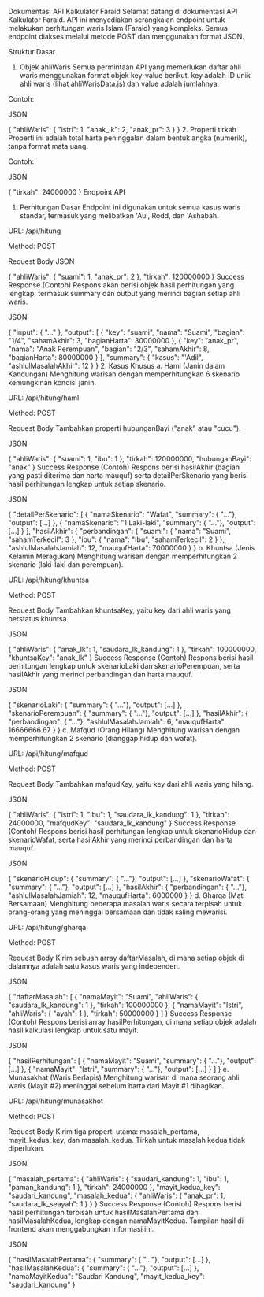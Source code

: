 Dokumentasi API Kalkulator Faraid
Selamat datang di dokumentasi API Kalkulator Faraid. API ini menyediakan serangkaian endpoint untuk melakukan perhitungan waris Islam (Faraid) yang kompleks. Semua endpoint diakses melalui metode POST dan menggunakan format JSON.

Struktur Dasar
1. Objek ahliWaris
Semua permintaan API yang memerlukan daftar ahli waris menggunakan format objek key-value berikut. key adalah ID unik ahli waris (lihat ahliWarisData.js) dan value adalah jumlahnya.

Contoh:

JSON

{
  "ahliWaris": {
    "istri": 1,
    "anak_lk": 2,
    "anak_pr": 3
  }
}
2. Properti tirkah
Properti ini adalah total harta peninggalan dalam bentuk angka (numerik), tanpa format mata uang.

Contoh:

JSON

{
  "tirkah": 24000000
}
Endpoint API
1. Perhitungan Dasar
Endpoint ini digunakan untuk semua kasus waris standar, termasuk yang melibatkan 'Aul, Rodd, dan 'Ashabah.

URL: /api/hitung

Method: POST

Request Body
JSON

{
  "ahliWaris": {
    "suami": 1,
    "anak_pr": 2
  },
  "tirkah": 120000000
}
Success Response (Contoh)
Respons akan berisi objek hasil perhitungan yang lengkap, termasuk summary dan output yang merinci bagian setiap ahli waris.

JSON

{
  "input": { "..." },
  "output": [
    {
      "key": "suami",
      "nama": "Suami",
      "bagian": "1/4",
      "sahamAkhir": 3,
      "bagianHarta": 30000000
    },
    {
      "key": "anak_pr",
      "nama": "Anak Perempuan",
      "bagian": "2/3",
      "sahamAkhir": 8,
      "bagianHarta": 80000000
    }
  ],
  "summary": {
    "kasus": "'Adil",
    "ashlulMasalahAkhir": 12
  }
}
2. Kasus Khusus
a. Haml (Janin dalam Kandungan)
Menghitung warisan dengan memperhitungkan 6 skenario kemungkinan kondisi janin.

URL: /api/hitung/haml

Method: POST

Request Body
Tambahkan properti hubunganBayi ("anak" atau "cucu").

JSON

{
  "ahliWaris": {
    "suami": 1,
    "ibu": 1
  },
  "tirkah": 120000000,
  "hubunganBayi": "anak"
}
Success Response (Contoh)
Respons berisi hasilAkhir (bagian yang pasti diterima dan harta mauquf) serta detailPerSkenario yang berisi hasil perhitungan lengkap untuk setiap skenario.

JSON

{
  "detailPerSkenario": [
    { "namaSkenario": "Wafat", "summary": { "..."}, "output": [...] },
    { "namaSkenario": "1 Laki-laki", "summary": { "..."}, "output": [...] }
  ],
  "hasilAkhir": {
    "perbandingan": {
      "suami": { "nama": "Suami", "sahamTerkecil": 3 },
      "ibu": { "nama": "Ibu", "sahamTerkecil": 2 }
    },
    "ashlulMasalahJamiah": 12,
    "mauqufHarta": 70000000
  }
}
b. Khuntsa (Jenis Kelamin Meragukan)
Menghitung warisan dengan memperhitungkan 2 skenario (laki-laki dan perempuan).

URL: /api/hitung/khuntsa

Method: POST

Request Body
Tambahkan khuntsaKey, yaitu key dari ahli waris yang berstatus khuntsa.

JSON

{
  "ahliWaris": {
    "anak_lk": 1,
    "saudara_lk_kandung": 1
  },
  "tirkah": 100000000,
  "khuntsaKey": "anak_lk"
}
Success Response (Contoh)
Respons berisi hasil perhitungan lengkap untuk skenarioLaki dan skenarioPerempuan, serta hasilAkhir yang merinci perbandingan dan harta mauquf.

JSON

{
  "skenarioLaki": { "summary": { "..."}, "output": [...] },
  "skenarioPerempuan": { "summary": { "..."}, "output": [...] },
  "hasilAkhir": {
    "perbandingan": { "..."},
    "ashlulMasalahJamiah": 6,
    "mauqufHarta": 16666666.67
  }
}
c. Mafqud (Orang Hilang)
Menghitung warisan dengan memperhitungkan 2 skenario (dianggap hidup dan wafat).

URL: /api/hitung/mafqud

Method: POST

Request Body
Tambahkan mafqudKey, yaitu key dari ahli waris yang hilang.

JSON

{
  "ahliWaris": {
    "istri": 1,
    "ibu": 1,
    "saudara_lk_kandung": 1
  },
  "tirkah": 24000000,
  "mafqudKey": "saudara_lk_kandung"
}
Success Response (Contoh)
Respons berisi hasil perhitungan lengkap untuk skenarioHidup dan skenarioWafat, serta hasilAkhir yang merinci perbandingan dan harta mauquf.

JSON

{
  "skenarioHidup": { "summary": { "..."}, "output": [...] },
  "skenarioWafat": { "summary": { "..."}, "output": [...] },
  "hasilAkhir": {
    "perbandingan": { "..."},
    "ashlulMasalahJamiah": 12,
    "mauqufHarta": 6000000
  }
}
d. Gharqa (Mati Bersamaan)
Menghitung beberapa masalah waris secara terpisah untuk orang-orang yang meninggal bersamaan dan tidak saling mewarisi.

URL: /api/hitung/gharqa

Method: POST

Request Body
Kirim sebuah array daftarMasalah, di mana setiap objek di dalamnya adalah satu kasus waris yang independen.

JSON

{
  "daftarMasalah": [
    {
      "namaMayit": "Suami",
      "ahliWaris": { "saudara_lk_kandung": 1 },
      "tirkah": 100000000
    },
    {
      "namaMayit": "Istri",
      "ahliWaris": { "ayah": 1 },
      "tirkah": 50000000
    }
  ]
}
Success Response (Contoh)
Respons berisi array hasilPerhitungan, di mana setiap objek adalah hasil kalkulasi lengkap untuk satu mayit.

JSON

{
  "hasilPerhitungan": [
    {
      "namaMayit": "Suami",
      "summary": { "..."},
      "output": [...]
    },
    {
      "namaMayit": "Istri",
      "summary": { "..."},
      "output": [...]
    }
  ]
}
e. Munasakhat (Waris Berlapis)
Menghitung warisan di mana seorang ahli waris (Mayit #2) meninggal sebelum harta dari Mayit #1 dibagikan.

URL: /api/hitung/munasakhot

Method: POST

Request Body
Kirim tiga properti utama: masalah_pertama, mayit_kedua_key, dan masalah_kedua. Tirkah untuk masalah kedua tidak diperlukan.

JSON

{
  "masalah_pertama": {
    "ahliWaris": {
      "saudari_kandung": 1,
      "ibu": 1,
      "paman_kandung": 1
    },
    "tirkah": 24000000
  },
  "mayit_kedua_key": "saudari_kandung",
  "masalah_kedua": {
    "ahliWaris": {
      "anak_pr": 1,
      "saudara_lk_seayah": 1
    }
  }
}
Success Response (Contoh)
Respons berisi hasil perhitungan terpisah untuk hasilMasalahPertama dan hasilMasalahKedua, lengkap dengan namaMayitKedua. Tampilan hasil di frontend akan menggabungkan informasi ini.

JSON

{
  "hasilMasalahPertama": { "summary": { "..."}, "output": [...] },
  "hasilMasalahKedua": { "summary": { "..."}, "output": [...] },
  "namaMayitKedua": "Saudari Kandung",
  "mayit_kedua_key": "saudari_kandung"
}